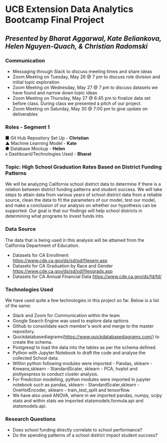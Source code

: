 # UCB Extension Data Analytics Bootcamp Final Project  
## *Presented by Bharat Aggarwal, Kate Beliankova, Helen Nguyen-Quach, & Christian Radomski*

### Communication
* Messaging through Slack to discuss meeting times and share ideas
* Zoom Meeting on Tuesday, May 26 @ 7 pm to discuss role division and initial topic exploration
* Zoom Meeting on Wednesday, May 27 @ 7 pm to discuss datasets we have found and narrow down topic ideas
* Zoom Meeting on Thursday, May 27 @ 6:45 pm to finalize data set before class. During class we presented a pitch of our project.
* Zoom Meeting on Saturday, May 30 @ 7:00 pm to give update on deliverables

### Roles - Segment 1
■ Git Hub Repository Set Up - **Christian** <br/>
▲ Machine Learning Model - **Kate** <br/>
● Database Mockup - **Helen** <br/>
x Dashboard/Technologies Used - **Bharat** <br/>

### Topic: High School Graduation Rates Based on District Funding Patterns
We will be analyzing California school district data to determine if there is a relation between district funding patterns and student success. We will take steps to attain data from various years of school district data from a reliable source, clean the data to fit the parameters of our model, test our model, and make a conclusion of our analysis on whether our hypothesis can be supported. Our goal is that our findings will help school districts in determining what programs to invest funds into.

### Data Source
The data that is being used in this analysis will be attained from the California Department of Education. 
* Datasets for CA Enrollment https://www.cde.ca.gov/ds/sd/sd/filesenr.asp
* Datasets for CA Graduation by Race and Gender https://www.cde.ca.gov/ds/sd/sd/filesgrads.asp
* Datasets for CA Annual Financial Data https://www.cde.ca.gov/ds/fd/fd/
  
### Technologies Used
We have used quite a few technologies in this project so far. Below is a list of the same: 
* Slack and Zoom for Communication within the team
* Google Search Engine was used to explore data options
* Github to consolidate each member's work and merge to the master repository.
* Quickdatabasediagrams(https://www.quickdatabasediagrams.com/) to create the schema.
* Postgresql to load the data into the tables as per the schema defined.
* Python with Jupyter Notebook to draft the code and analyse the collected School data.
* Within python following modules were imported - Pandas, sklearn - Kmeans,sklearn - StandardScaler, sklearn - PCA, hvplot and plotlyexpress to conduct cluster analysis.
* For Prediction modelling, python modules were imported in jupyter notebook such as pandas, sklearn - StandardScaler,sklearn - OneHotEncoder, sklearn - train_test_split and tensorflow.
* We have also used ANOVA, where in we imported pandas, numpy, scipy stats and within stats we imported statsmodels.formula.api and statsmodels.api.

### Research Questions
* Does school funding directly correlate to school performance? 
* Do the spending patterns of a school district impact student success?

